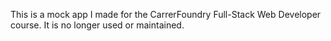 This is a mock app I made for the CarrerFoundry Full-Stack Web Developer course. It is no longer used or maintained.
